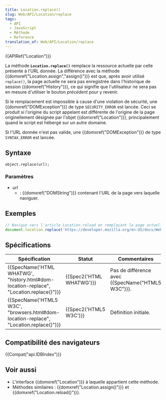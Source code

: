 ```yaml
---
title: Location.replace()
slug: Web/API/Location/replace
tags:
  - API
  - JavaScript
  - Méthode
  - Reference
translation_of: Web/API/Location/replace
---
```

{{APIRef("Location")}}

La méthode **`Location.replace()`** remplace la ressource actuelle par celle présente à l'URL donnée. La différence avec la méthode {{domxref("Location.assign","assign()")}} est que, après avoir utilisé `replace()`, la page actuelle ne sera pas enregistrée dans l'historique de session {{domxref("History")}}, ce qui signifie que l'utilisateur ne sera pas en mesure d'utiliser le bouton _précédent_ pour y revenir.

Si le remplacement est impossible à cause d'une violation de sécurité, une {{domxref("DOMException")}} de type `SECURITY_ERROR` est lancée. Ceci se produit si l'origine du script appelant est différente de l'origine de la page originellement désignée par l'objet {{domxref("Location")}}, principalement quand le script est hébergé sur un autre domaine.

Si l'URL donnée n'est pas valide, une {{domxref("DOMException")}} de type `SYNTAX_ERROR` est lancée.

## Syntaxe

    object.replace(url);

### Paramètres

- _url_
  - : {{domxref("DOMString")}} contenant l'URL de la page vers laquelle naviguer.

## Exemples

```js
// Navigue vers l'article Location.reload en remplaçant la page actuelle
document.location.replace('https://developer.mozilla.org/en-US/docs/Web/API/Location.reload');
```

## Spécifications

| Spécification                                                                                                        | Statut                           | Commentaires                                             |
| -------------------------------------------------------------------------------------------------------------------- | -------------------------------- | -------------------------------------------------------- |
| {{SpecName('HTML WHATWG', "history.html#dom-location-replace", "Location.replace()")}} | {{Spec2('HTML WHATWG')}} | Pas de différence avec {{SpecName("HTML5 W3C")}}. |
| {{SpecName('HTML5 W3C', "browsers.html#dom-location-replace", "Location.replace()")}}     | {{Spec2('HTML5 W3C')}}     | Définition initiale.                                     |

## Compatibilité des navigateurs

{{Compat("api.IDBIndex")}}

## Voir aussi

- L'interface {{domxref("Location")}} à laquelle appartient cette méthode.
- Méthodes similaires : {{domxref("Location.assign()")}} et {{domxref("Location.reload()")}}.
